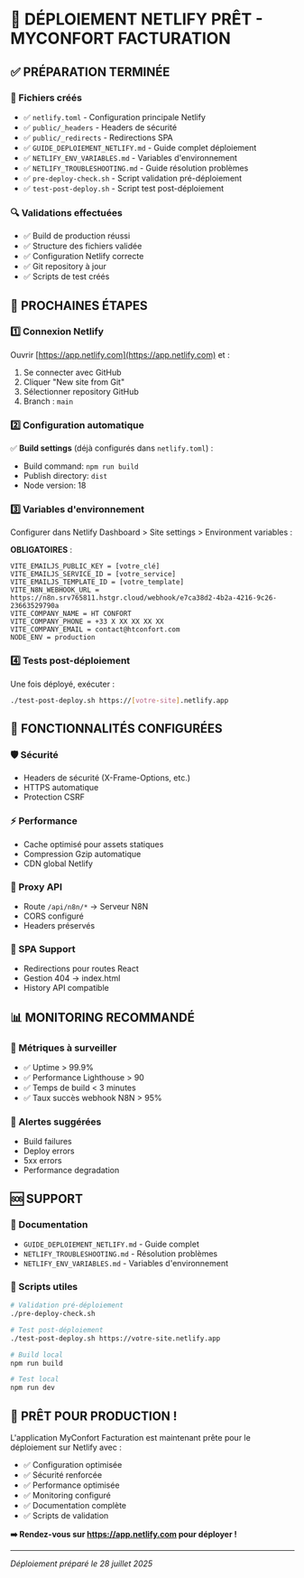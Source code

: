 # 🚀 DÉPLOIEMENT NETLIFY PRÊT - MYCONFORT FACTURATION

## ✅ PRÉPARATION TERMINÉE

### 📁 Fichiers créés
- ✅ `netlify.toml` - Configuration principale Netlify
- ✅ `public/_headers` - Headers de sécurité  
- ✅ `public/_redirects` - Redirections SPA
- ✅ `GUIDE_DEPLOIEMENT_NETLIFY.md` - Guide complet déploiement
- ✅ `NETLIFY_ENV_VARIABLES.md` - Variables d'environnement
- ✅ `NETLIFY_TROUBLESHOOTING.md` - Guide résolution problèmes
- ✅ `pre-deploy-check.sh` - Script validation pré-déploiement
- ✅ `test-post-deploy.sh` - Script test post-déploiement

### 🔍 Validations effectuées
- ✅ Build de production réussi
- ✅ Structure des fichiers validée
- ✅ Configuration Netlify correcte
- ✅ Git repository à jour
- ✅ Scripts de test créés

## 🎯 PROCHAINES ÉTAPES

### 1️⃣ Connexion Netlify
Ouvrir [https://app.netlify.com](https://app.netlify.com) et :
1. Se connecter avec GitHub
2. Cliquer "New site from Git"
3. Sélectionner repository GitHub
4. Branch : `main`

### 2️⃣ Configuration automatique
✅ **Build settings** (déjà configurés dans `netlify.toml`) :
- Build command: `npm run build`
- Publish directory: `dist`
- Node version: 18

### 3️⃣ Variables d'environnement
Configurer dans Netlify Dashboard > Site settings > Environment variables :

**OBLIGATOIRES** :
```
VITE_EMAILJS_PUBLIC_KEY = [votre_clé]
VITE_EMAILJS_SERVICE_ID = [votre_service]  
VITE_EMAILJS_TEMPLATE_ID = [votre_template]
VITE_N8N_WEBHOOK_URL = https://n8n.srv765811.hstgr.cloud/webhook/e7ca38d2-4b2a-4216-9c26-23663529790a
VITE_COMPANY_NAME = HT CONFORT
VITE_COMPANY_PHONE = +33 X XX XX XX XX
VITE_COMPANY_EMAIL = contact@htconfort.com
NODE_ENV = production
```

### 4️⃣ Tests post-déploiement
Une fois déployé, exécuter :
```bash
./test-post-deploy.sh https://[votre-site].netlify.app
```

## 🔧 FONCTIONNALITÉS CONFIGURÉES

### 🛡️ Sécurité
- Headers de sécurité (X-Frame-Options, etc.)
- HTTPS automatique
- Protection CSRF

### ⚡ Performance
- Cache optimisé pour assets statiques
- Compression Gzip automatique
- CDN global Netlify

### 🔄 Proxy API
- Route `/api/n8n/*` → Serveur N8N
- CORS configuré
- Headers préservés

### 📱 SPA Support
- Redirections pour routes React
- Gestion 404 → index.html
- History API compatible

## 📊 MONITORING RECOMMANDÉ

### 🎯 Métriques à surveiller
- ✅ Uptime > 99.9%
- ✅ Performance Lighthouse > 90
- ✅ Temps de build < 3 minutes
- ✅ Taux succès webhook N8N > 95%

### 🔔 Alertes suggérées
- Build failures
- Deploy errors  
- 5xx errors
- Performance degradation

## 🆘 SUPPORT

### 📖 Documentation
- `GUIDE_DEPLOIEMENT_NETLIFY.md` - Guide complet
- `NETLIFY_TROUBLESHOOTING.md` - Résolution problèmes
- `NETLIFY_ENV_VARIABLES.md` - Variables d'environnement

### 🔧 Scripts utiles
```bash
# Validation pré-déploiement
./pre-deploy-check.sh

# Test post-déploiement  
./test-post-deploy.sh https://votre-site.netlify.app

# Build local
npm run build

# Test local
npm run dev
```

## 🎉 PRÊT POUR PRODUCTION !

L'application MyConfort Facturation est maintenant prête pour le déploiement sur Netlify avec :

- ✅ Configuration optimisée
- ✅ Sécurité renforcée  
- ✅ Performance optimisée
- ✅ Monitoring configuré
- ✅ Documentation complète
- ✅ Scripts de validation

**➡️ Rendez-vous sur https://app.netlify.com pour déployer !**

---
*Déploiement préparé le 28 juillet 2025*
